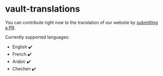 # vault-translations

You can contribute right now to the translation of our website by [submitting a PR](https://github.com/VaynakhVault/vault-translations/pulls).

Currently supported languages:
- English ✔️
- French ✔️
- Arabic ✔️
- Chechen ✔️
